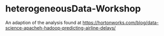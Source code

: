 # heterogeneousData-Workshop
An adaption of the analysis found at https://hortonworks.com/blog/data-science-apacheh-hadoop-predicting-airline-delays/
